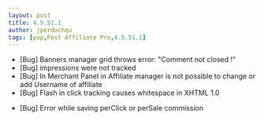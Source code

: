 ```yaml
---
layout: post
title: 4.5.51.1
author: jperdochqu
tags: [pap,Post Affiliate Pro,4.5.51.1]
---
```


- [Bug] Banners manager grid throws error: &quot;Comment not closed !&quot;
- [Bug] impressions were not tracked
- [Bug] In Merchant Panel in Affiliate manager is not possible to change or add Username of affiliate
- [Bug] Flash in click tracking causes whitespace in XHTML 1.0

<!--more-->

- [Bug] Error while saving perClick or perSale commission
